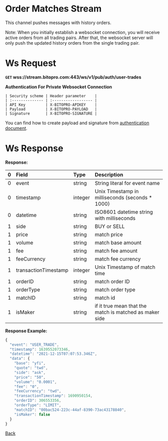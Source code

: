 # Order Matches Stream
This channel pushes messages with history orders.

Note: When you initially establish a websocket connection, you will receive active orders from all trading pairs. After that, the websocket server will only push the updated history orders from the single trading pair.

# Ws Request

**`GET` wss://stream.bitopro.com:443/ws/v1/pub/auth/user-trades**

**Authentication For Private Websocket Connection**

    | Security scheme | Header parameter    |
    | :-------------- | :------------------ |
    | API Key         | X-BITOPRO-APIKEY    |
    | Payload         | X-BITOPRO-PAYLOAD   |
    | Signature       | X-BITOPRO-SIGNATURE |
You can find how to create payload and signature from [authentication document](../../README.md#api-security-protocol).

# Ws Response

**Response:**

| 0    | Field             | Type    | Description                                                                         |
| :--- | :---------------- | :------ | :---------------------------------------------------------------------------------- |
| 0    | event             | string  | String literal for event name                                                       |
| 0    | timestamp         | integer | Unix Timestamp in milliseconds (seconds * 1000)                                     |
| 0    | datetime          | string  | ISO8601 datetime string with milliseconds                                           |
| 1    | side              | string  | BUY or SELL                                                                         |
| 1    | price             | string  | match price                                                                                  |
| 1    | volume            | string  |   match base amount                                                                              |
| 1    | fee              | string  | match fee amount                                                         |
| 1    | feeCurrency  | string | match fee currency                                     |
| 1    | transactionTimestamp  | integer | Unix Timestamp of match time                                      |
| 1    | orderID    | string  |      match order ID                                                                               |
| 1    | orderType   | string  |      match order type                                                                               |
| 1    | matchID    | string  |       match id                                                                              |
| 1    | isMaker         | string  | if it true mean that the match is matched as maker side                                                         |
 

**Response Example:**

```javascript
{
  "event": "USER_TRADE",
  "timestamp": 1639552073346,
  "datetime": "2021-12-15T07:07:53.346Z",
  "data": {
    "base": "yfi",
    "quote": "twd",
    "side": "ask",
    "price": "50",
    "volume": "0.0001",
    "fee": "0",
    "feeCurrency": "twd",
    "transactionTimestamp": 1690950154,
    "orderID": 306553356,
    "orderType": "LIMIT",
    "matchID": "00bac524-223c-44af-8390-73ac43178840",
    "isMaker": false
  }
}
```
[Back](README.md)